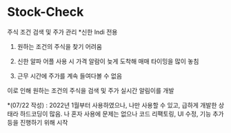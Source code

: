 # Stock-Check
주식 조건 검색 및 주가 관리
*신한 Indi 전용

1. 원하는 조건의 주식을 찾기 어려움

2. 신한 알파 어플 사용 시 가격 알람이 늦게 도착해 매매 타이밍을 많이 놓침

3. 근무 시간에 주가를 계속 들여다볼 수 없음

이로 인해 원하는 조건의 주식을 검색 및 주가 실시간 알림이를 개발

*(07/22 작성) : 2022년 1월부터 사용하였으나, 나만 사용할 수 있고, 급하게 개발한 상태라 하드코딩이 많음. 나 혼자 사용에 문제는 없으나 코드 리팩토링, UI 수정, 기능 추가 등을 진행하기 위해 시작
